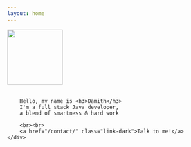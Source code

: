 ```yaml
---
layout: home
---
```


<div class="d-flex justify-content-center">
    <div class="profile-desc">
        <img src="../assets/img/profile-pic.jpg" class="img-responsive rounded-circle" height="128" width="128">
        <br><br>

        Hello, my name is <h3>Damith</h3>
        I'm a full stack Java developer,
        a blend of smartness & hard work
        
        <br><br>
        <a href="/contact/" class="link-dark">Talk to me!</a>
    </div>
</div>